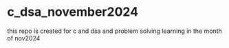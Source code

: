 # c_dsa_november2024
this repo is created for c and dsa  and problem solving learning in the month of nov2024
